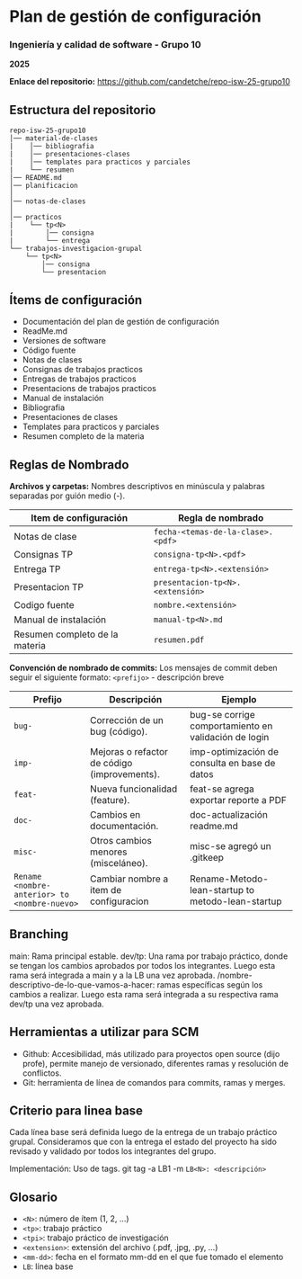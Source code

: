 # Plan de gestión de configuración

### Ingeniería y calidad de software - Grupo 10

**2025**

**Enlace del repositorio:** https://github.com/candetche/repo-isw-25-grupo10

## Estructura del repositorio

```plaintext
repo-isw-25-grupo10
│── material-de-clases
|    │── bibliografia
|    │── presentaciones-clases
|    │── templates para practicos y parciales
|    └── resumen
│── README.md
│── planificacion
│
│── notas-de-clases
│
│── practicos
|    └── tp<N>
|        │── consigna
|        └── entrega
└── trabajos-investigacion-grupal
    └── tp<N>
        │── consigna
        └── presentacion
```

## Ítems de configuración

- Documentación del plan de gestión de configuración
- ReadMe.md
- Versiones de software
- Código fuente
- Notas de clases
- Consignas de trabajos practicos
- Entregas de trabajos practicos
- Presentacions de trabajos practicos
- Manual de instalación
- Bibliografia
- Presentaciones de clases
- Templates para practicos y parciales
- Resumen completo de la materia

## Reglas de Nombrado

**Archivos y carpetas:**
Nombres descriptivos en minúscula y palabras separadas por guión medio (-).

| Item de configuración | Regla de nombrado                 |
| --------------------- | ------------------------          |
| Notas de clase        | `fecha-<temas-de-la-clase>.<pdf>`          |
| Consignas TP           | `consigna-tp<N>.<pdf> `     |
| Entrega TP            | `entrega-tp<N>.<extensión> `      |
| Presentacion TP       | `presentacion-tp<N>.<extensión> ` |
| Codigo fuente         | `nombre.<extensión>`               |
| Manual de instalación | `manual-tp<N>.md`                 |
| Resumen completo de la materia | `resumen.pdf`                 |

**Convención de nombrado de commits:**
Los mensajes de commit deben seguir el siguiente formato:
`<prefijo>` - descripción breve

| Prefijo     | Descripción                                     | Ejemplo                                                   |
| ----------  | --------------------------------------------    | --------------------------------------------------------- |
| `bug-`   | Corrección de un bug (código).                  | bug-se corrige comportamiento en validación de login |
| `imp-`   | Mejoras o refactor de código (improvements).    | imp-optimización de consulta en base de datos        |
| `feat-`  | Nueva funcionalidad (feature).                  | feat-se agrega exportar reporte a PDF                |
| `doc-`   | Cambios en documentación.                       | doc-actualización readme.md                          |
| `misc-`  | Otros cambios menores (misceláneo).             | misc-se agregó un .gitkeep                           |
| `Rename <nombre-anterior> to <nombre-nuevo>`| Cambiar nombre a item de configuracion | Rename-Metodo-lean-startup to metodo-lean-startup|


## Branching

main: Rama principal estable.
dev/tp<N>: Una rama por trabajo práctico, donde se tengan los cambios aprobados por todos los integrantes. Luego esta rama será integrada a main y a la LB una vez aprobada. 
<tipo>/nombre-descriptivo-de-lo-que-vamos-a-hacer: ramas específicas según los cambios a realizar. Luego esta rama será integrada a su respectiva rama dev/tp<N> una vez aprobada.

## Herramientas a utilizar para SCM

- Github: Accesibilidad, más utilizado para proyectos open source (dijo profe), permite manejo de versionado, diferentes ramas y resolución de conflictos.
- Git: herramienta de línea de comandos para commits, ramas y merges.

## Criterio para linea base

Cada línea base será definida luego de la entrega de un trabajo práctico grupal. Consideramos que con la entrega el estado del proyecto ha sido revisado y validado por todos los integrantes del grupo.

Implementación: Uso de tags. git tag -a LB1 -m `LB<N>: <descripción>`

## Glosario

- `<N>`: número de ítem (1, 2, …)
- `<tp>`: trabajo práctico
- `<tpi>`: trabajo práctico de investigación
- `<extension>`: extensión del archivo (.pdf, .jpg, .py, …)
- `<mm-dd>`: fecha en el formato mm-dd en el que fue tomado el elemento
- `LB`: línea base
